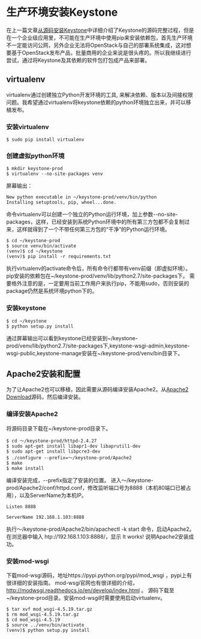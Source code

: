 
# 生产环境安装Keystone
在上一篇文章[从源码安装Keystone](./install-keystone-from-sourcecode.md)中详细介绍了Keystone的源码完整过程，但是在一个企业级应用里，不可能在生产环境中使用pip来安装依赖包，首先生产环境不一定能访问公网，另外企业无法将OpenStack与自己的部署系统集成，这对想要基于OpenStack发布产品，批量商用的企业来说是很头疼的。所以我继续进行尝试，通过将Keystone及其依赖的软件包打包成产品来部署。

## virtualenv
virtualenv通过创建独立Python开发环境的工具, 来解决依赖、版本以及间接权限问题。我希望通过virtualenv将keystone依赖的python环境独立出来，并可以移植发布。

### 安装virtualenv
    $ sudo pip install virtualenv

### 创建虚拟python环境
    $ mkdir keystone-prod
    $ virtualenv --no-site-packages venv
屏幕输出：

    New python executable in ~/keystone-prod/venv/bin/python
    Installing setuptools, pip, wheel...done.
命令virtualenv可以创建一个独立的Python运行环境，加上参数--no-site-packages，这样，已经安装到系统Python环境中的所有第三方包都不会复制过来，这样就得到了一个不带任何第三方包的“干净”的Python运行环境。

    $ cd ~/keystone-prod
    $ source venv/bin/activate             
    (venv)$ cd ~/keystone
    (venv)$ pip install -r requirements.txt
执行virtualenv的activate命令后，所有命令行都带有venv前缀（即虚拟环境）。pip安装的依赖包在~/keystone-prod/venv/lib/python2.7/site-packages下。
需要格外注意的是，一定要用当前工作用户来执行pip，不能用sudo，否则安装的package仍然是系统环境python下的。

### 安装keystone
    $ cd ~/keystone
    $ python setup.py install
通过屏幕输出可以看到keystone已经安装到~/keystone-prod/venv/lib/python2.7/site-packages下,keystone-wsgi-admin,keystone-wsgi-public,keystone-manage安装在~/keystone-prod/venv/bin目录下。

## Apache2安装和配置
为了让Apache2也可以移植，因此需要从源码编译安装Apache2。从[Apache2 Download](http://httpd.apache.org/download.cgi)源码，然后编译安装。
### 编译安装Apache2
将源码目录下载在~/keystone-prod目录下。

    $ cd ～/keystone-prod/httpd-2.4.27
    $ sudo apt-get install libapr1-dev libaprutil1-dev
    $ sudo apt-get install libpcre3-dev
    $ ./configure --prefix=～/keystone-prod/Apache2
    $ make
    $ make install
编译安装完成，--prefix指定了安装的位置。
进入～/keystone-prod/Apache2/conf/httpd.conf，修改监听端口号为8888（本机80端口已被占用），以及ServerName为本机IP。

    Listen 8888
    
    ServerName 192.168.1.103:8888
执行～/keystone-prod/Apache2/bin/apachectl -k start 命令，启动Apache2。在浏览器中输入 htp://192.168.1.103:8888/，显示 It works! 说明Apache2安装成功。

### 安装mod-wsgi
下载mod-wsgi源码，地址https://pypi.python.org/pypi/mod_wsgi ，pypi上有很详细的安装指南。
mod-wsgi官网也有很详细的介绍，http://modwsgi.readthedocs.io/en/develop/index.html 。
源码下载至~/keystone-prod目录。安装mod-wsgi时需要使用启动virtualenv。

    $ tar xvf mod_wsgi-4.5.19.tar.gz
    $ rm mod_wsgi-4.5.19.tar.gz
    $ cd mod_wsgi-4.5.19
    $ source ../venv/bin/activate
    (venv)$ python setup.py install
    
